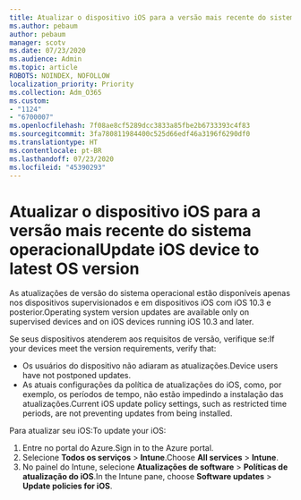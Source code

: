 ```yaml
---
title: Atualizar o dispositivo iOS para a versão mais recente do sistema operacional
ms.author: pebaum
author: pebaum
manager: scotv
ms.date: 07/23/2020
ms.audience: Admin
ms.topic: article
ROBOTS: NOINDEX, NOFOLLOW
localization_priority: Priority
ms.collection: Adm_O365
ms.custom:
- "1124"
- "6700007"
ms.openlocfilehash: 7f08ae8cf5289dcc3833a85fbe2b6733393c4f83
ms.sourcegitcommit: 3fa780811984400c525d66edf46a3196f6290df0
ms.translationtype: HT
ms.contentlocale: pt-BR
ms.lasthandoff: 07/23/2020
ms.locfileid: "45390293"
---
```

# <a name="update-ios-device-to-latest-os-version"></a><span data-ttu-id="86ce0-102">Atualizar o dispositivo iOS para a versão mais recente do sistema operacional</span><span class="sxs-lookup"><span data-stu-id="86ce0-102">Update iOS device to latest OS version</span></span>

<span data-ttu-id="86ce0-103">As atualizações de versão do sistema operacional estão disponíveis apenas nos dispositivos supervisionados e em dispositivos iOS com iOS 10.3 e posterior.</span><span class="sxs-lookup"><span data-stu-id="86ce0-103">Operating system version updates are available only on supervised devices and on iOS devices running iOS 10.3 and later.</span></span>

<span data-ttu-id="86ce0-104">Se seus dispositivos atenderem aos requisitos de versão, verifique se:</span><span class="sxs-lookup"><span data-stu-id="86ce0-104">If your devices meet the version requirements, verify that:</span></span>  
- <span data-ttu-id="86ce0-105">Os usuários do dispositivo não adiaram as atualizações.</span><span class="sxs-lookup"><span data-stu-id="86ce0-105">Device users have not postponed updates.</span></span>  
- <span data-ttu-id="86ce0-106">As atuais configurações da política de atualizações do iOS, como, por exemplo, os períodos de tempo, não estão impedindo a instalação das atualizações.</span><span class="sxs-lookup"><span data-stu-id="86ce0-106">Current iOS update policy settings, such as restricted time periods, are not preventing updates from being installed.</span></span>

<span data-ttu-id="86ce0-107">Para atualizar seu iOS:</span><span class="sxs-lookup"><span data-stu-id="86ce0-107">To update your iOS:</span></span>

1. <span data-ttu-id="86ce0-108">Entre no portal do Azure.</span><span class="sxs-lookup"><span data-stu-id="86ce0-108">Sign in to the Azure portal.</span></span>
2. <span data-ttu-id="86ce0-109">Selecione **Todos os serviços** > **Intune**.</span><span class="sxs-lookup"><span data-stu-id="86ce0-109">Choose **All services** > **Intune**.</span></span>
3. <span data-ttu-id="86ce0-110">No painel do Intune, selecione **Atualizações de software** > **Políticas de atualização do iOS**.</span><span class="sxs-lookup"><span data-stu-id="86ce0-110">In the Intune pane, choose **Software updates** > **Update policies for iOS**.</span></span>
